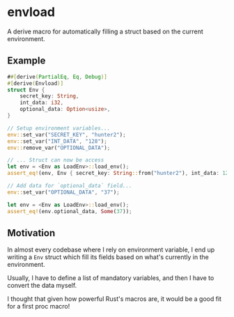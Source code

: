 # envload

A derive macro for automatically filling a struct based on the current environment.

## Example

```rust
##[derive(PartialEq, Eq, Debug)]
#[derive(Envload)]
struct Env {
    secret_key: String,
    int_data: i32,
    optional_data: Option<usize>,
}

// Setup environment variables...
env::set_var("SECRET_KEY", "hunter2");
env::set_var("INT_DATA", "128");
env::remove_var("OPTIONAL_DATA");

// ... Struct can now be access
let env = <Env as LoadEnv>::load_env();
assert_eq!(env, Env { secret_key: String::from("hunter2"), int_data: 128, optional_data: None });

// Add data for `optional_data` field...
env::set_var("OPTIONAL_DATA", "37");

let env = <Env as LoadEnv>::load_env();
assert_eq!(env.optional_data, Some(37));
```

## Motivation

In almost every codebase where I rely on environment variable, I end up writing a `Env` struct which fill its fields
based on what's currently in the environment.

Usually, I have to define a list of mandatory variables, and then I have to convert the data myself.

I thought that given how powerful Rust's macros are, it would be a good fit for a first proc macro!
